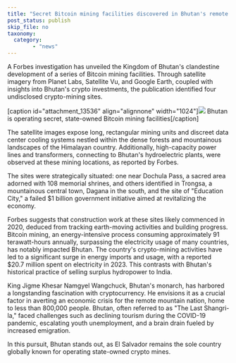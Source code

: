 ```yaml
---
title: "Secret Bitcoin mining facilities discovered in Bhutan's remote mountain kingdom"
post_status: publish
skip_file: no
taxonomy:
  category:
        - "news"
---
```


A Forbes investigation has unveiled the Kingdom of Bhutan's clandestine development of a series of Bitcoin mining facilities. Through satellite imagery from Planet Labs, Satellite Vu, and Google Earth, coupled with insights into Bhutan's crypto investments, the publication identified four undisclosed crypto-mining sites.

\[caption id="attachment\_13536" align="alignnone" width="1024"\]![](https://cdn.fendou.la/tuoss/bhutan.jpg) Bhutan is operating secret, state-owned Bitcoin mining facilities\[/caption\]

The satellite images expose long, rectangular mining units and discreet data center cooling systems nestled within the dense forests and mountainous landscapes of the Himalayan country. Additionally, high-capacity power lines and transformers, connecting to Bhutan's hydroelectric plants, were observed at these mining locations, as reported by Forbes.

The sites were strategically situated: one near Dochula Pass, a sacred area adorned with 108 memorial shrines, and others identified in Trongsa, a mountainous central town, Dagana in the south, and the site of "Education City," a failed $1 billion government initiative aimed at revitalizing the economy.

Forbes suggests that construction work at these sites likely commenced in 2020, deduced from tracking earth-moving activities and building progress. Bitcoin mining, an energy-intensive process consuming approximately 91 terawatt-hours annually, surpassing the electricity usage of many countries, has notably impacted Bhutan. The country's crypto-mining activities have led to a significant surge in energy imports and usage, with a reported $20.7 million spent on electricity in 2023. This contrasts with Bhutan's historical practice of selling surplus hydropower to India.

King Jigme Khesar Namgyel Wangchuck, Bhutan's monarch, has harbored a longstanding fascination with cryptocurrency. He envisions it as a crucial factor in averting an economic crisis for the remote mountain nation, home to less than 800,000 people. Bhutan, often referred to as "The Last Shangri-la," faced challenges such as declining tourism during the COVID-19 pandemic, escalating youth unemployment, and a brain drain fueled by increased emigration.

In this pursuit, Bhutan stands out, as El Salvador remains the sole country globally known for operating state-owned crypto mines.

